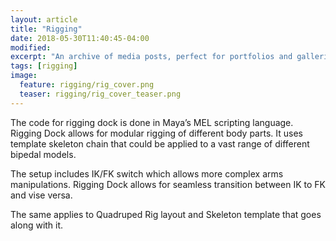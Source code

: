 ```yaml
---
layout: article
title: "Rigging"
date: 2018-05-30T11:40:45-04:00
modified:
excerpt: "An archive of media posts, perfect for portfolios and galleries."
tags: [rigging]
image:
  feature: rigging/rig_cover.png
  teaser: rigging/rig_cover_teaser.png
---
```


The code for rigging dock is done in Maya’s MEL scripting language. Rigging Dock allows for modular rigging of different body parts. It uses template skeleton chain that could be applied to a vast range of different bipedal models.

The setup includes IK/FK switch which allows more complex arms manipulations. Rigging Dock allows for seamless transition between IK to FK and vise versa. 

The same applies to Quadruped Rig layout and Skeleton template that goes along with it. 


